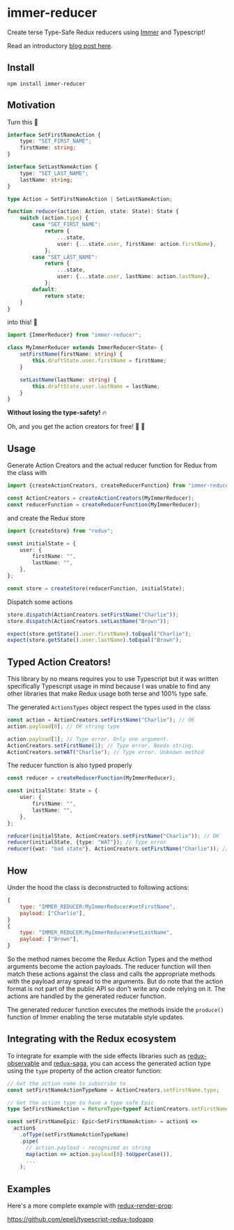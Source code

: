 # immer-reducer

Create terse Type-Safe Redux reducers using [Immer](https://github.com/mweststrate/immer) and Typescript!

Read an introductory [blog post here](https://medium.com/@esamatti/type-safe-boilerplate-free-redux-906844ec6325).

## Install

    npm install immer-reducer

## Motivation

Turn this 💩

```ts
interface SetFirstNameAction {
    type: "SET_FIRST_NAME";
    firstName: string;
}

interface SetLastNameAction {
    type: "SET_LAST_NAME";
    lastName: string;
}

type Action = SetFirstNameAction | SetLastNameAction;

function reducer(action: Action, state: State): State {
    switch (action.type) {
        case "SET_FIRST_NAME":
            return {
                ...state,
                user: {...state.user, firstName: action.firstName},
            };
        case "SET_LAST_NAME":
            return {
                ...state,
                user: {...state.user, lastName: action.lastName},
            };
        default:
            return state;
    }
}
```

into this! 🚀

```ts
import {ImmerReducer} from "immer-reducer";

class MyImmerReducer extends ImmerReducer<State> {
    setFirstName(firstName: string) {
        this.draftState.user.firstName = firstName;
    }

    setLastName(lastName: string) {
        this.draftState.user.lastName = lastName;
    }
}
```

**Without losing the type-safety!** 🔥

Oh, and you get the action creators for free! 🤗 🎂

## Usage

Generate Action Creators and the actual reducer function for Redux from the class with

```ts
import {createActionCreators, createReducerFunction} from "immer-reducer";

const ActionCreators = createActionCreators(MyImmerReducer);
const reducerFunction = createReducerFunction(MyImmerReducer);
```

and create the Redux store

```ts
import {createStore} from "redux";

const initialState = {
    user: {
        firstName: "",
        lastName: "",
    },
};

const store = createStore(reducerFunction, initialState);
```

Dispatch some actions

```ts
store.dispatch(ActionCreators.setFirstName("Charlie"));
store.dispatch(ActionCreators.setLastName("Brown"));

expect(store.getState().user.firstName).toEqual("Charlie");
expect(store.getState().user.lastName).toEqual("Brown");
```

## Typed Action Creators!

This library by no means requires you to use Typescript but it was written
specifically Typescript usage in mind because I was unable to find any other
libraries that make Redux usage both terse and 100% type safe.

The generated `ActionsTypes` object respect the types used in the class

```ts
const action = ActionCreators.setFirstName("Charlie"); // OK
action.payload[0]; // OK string type

action.payload[1]; // Type error. Only one argument.
ActionCreators.setFirstName(1); // Type error. Needs string.
ActionCreators.setWAT("Charlie"); // Type error. Unknown method
```

The reducer function is also typed properly

```ts
const reducer = createReducerFunction(MyImmerReducer);

const initialState: State = {
    user: {
        firstName: "",
        lastName: "",
    },
};

reducer(initialState, ActionCreators.setFirstName("Charlie")); // OK
reducer(initialState, {type: "WAT"}); // Type error
reducer({wat: "bad state"}, ActionCreators.setFirstName("Charlie")); // Type error
```

## How

Under the hood the class is deconstructed to following actions:

```js
{
    type: "IMMER_REDUCER:MyImmerReducer#setFirstName",
    payload: ["Charlie"],
}
{
    type: "IMMER_REDUCER:MyImmerReducer#setLastName",
    payload: ["Brown"],
}
```

So the method names become the Redux Action Types and the method arguments
become the action payloads. The reducer function will then match these
actions against the class and calls the appropriate methods with the payload
array spread to the arguments. But do note that the action format is not part
of the public API so don't write any code relying on it. The actions are
handled by the generated reducer function.

The generated reducer function executes the methods inside the `produce()`
function of Immer enabling the terse mutatable style updates.

## Integrating with the Redux ecosystem

To integrate for example with the side effects libraries such as
[redux-observable](https://github.com/redux-observable/redux-observable/) and
[redux-saga](https://github.com/redux-saga/redux-saga), you can access the
generated action type using the `type` property of the action creator
function:

```ts
// Get the action name to subscribe to
const setFirstNameActionTypeName = ActionCreators.setFirstName.type;

// Get the action type to have a type safe Epic
type SetFirstNameAction = ReturnType<typeof ActionCreators.setFirstName>;

const setFirstNameEpic: Epic<SetFirstNameAction> = action$ =>
  action$
    .ofType(setFirstNameActionTypeName)
    .pipe(
      // action.payload - recognized as string
      map(action => action.payload[0].toUpperCase()),
      ...
    );
```

## Examples

Here's a more complete example with [redux-render-prop](https://github.com/epeli/redux-render-prop):

<https://github.com/epeli/typescript-redux-todoapp>
